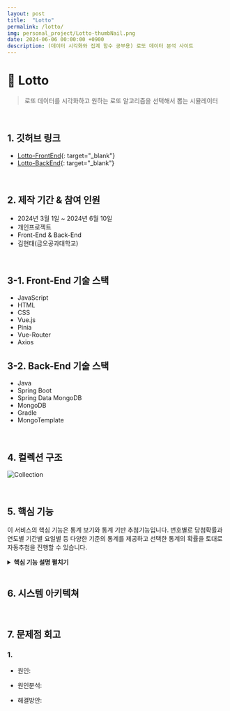 ```yaml
---
layout: post
title:  "Lotto"
permalink: /lotto/
img: personal_project/Lotto-thumbNail.png
date: 2024-06-06 00:00:00 +0900
description: (데이터 시각화와 집계 함수 공부용) 로또 데이터 분석 사이트
---
```


# :pushpin: Lotto
> 로또 데이터를 시각화하고 원하는 로또 알고리즘을 선택해서 뽑는 시뮬레이터

<br>

## 1. 깃허브 링크
- [Lotto-FrontEnd](https://github.com/kimgusxo/Lotto-FrontEnd){: target="_blank"}
- [Lotto-BackEnd](https://github.com/kimgusxo/Lotto-BackEnd){: target="_blank"}

<br>

## 2. 제작 기간 & 참여 인원
- 2024년 3월 1일 ~ 2024년 6월 10일
- 개인프로젝트
- Front-End & Back-End
 - 김현태(금오공과대학교)

<br>

## 3-1. Front-End 기술 스택
- JavaScript
- HTML
- CSS
- Vue.js
- Pinia
- Vue-Router
- Axios

## 3-2. Back-End 기술 스택
- Java
- Spring Boot
- Spring Data MongoDB
- MongoDB
- Gradle
- MongoTemplate

<br>

## 4. 컬렉션 구조
![Collection]()

<br>

## 5. 핵심 기능
이 서비스의 핵심 기능은 통계 보기와 통계 기반 추첨기능입니다. 번호별로 당첨확률과 연도별 기간별 요일별 등 다양한 기준의 통계를 제공하고 선택한 통계의 확률을 토대로 자동추첨을 진행할 수 있습니다.


<details>
<summary><b>핵심 기능 설명 펼치기</b></summary>
<div markdown="1">

</div>
</details>

<br>

## 6. 시스템 아키텍쳐

<br>

## 7. 문제점 회고
### 1.
- 원인:

- 원인분석: 

- 해결방안: